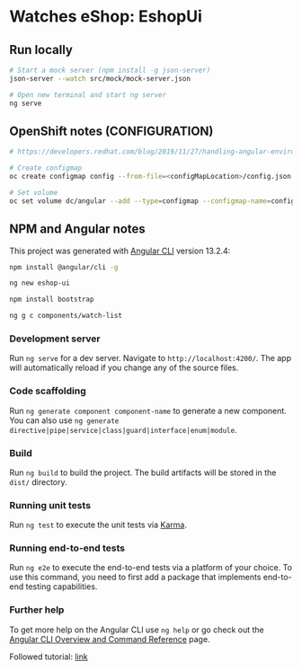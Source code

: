 # Watches eShop: EshopUi

## Run locally

```sh
# Start a mock server (npm install -g json-server)
json-server --watch src/mock/mock-server.json

# Open new terminal and start ng server
ng serve
```

## OpenShift notes (CONFIGURATION)

```sh
# https://developers.redhat.com/blog/2019/11/27/handling-angular-environments-in-continuous-delivery-with-red-hat-openshift#how_to_apply_the_configuration_in_red_hat_openshift

# Create configmap
oc create configmap config --from-file=<configMapLocation>/config.json

# Set volume
oc set volume dc/angular --add --type=configmap --configmap-name=config --mount-path=/opt/app-root/src/assets/config --overwrite
```


## NPM and Angular notes

This project was generated with [Angular CLI](https://github.com/angular/angular-cli) version 13.2.4:
```sh
npm install @angular/cli -g

ng new eshop-ui

npm install bootstrap

ng g c components/watch-list

```

### Development server

Run `ng serve` for a dev server. Navigate to `http://localhost:4200/`. The app will automatically reload if you change any of the source files.

### Code scaffolding

Run `ng generate component component-name` to generate a new component. You can also use `ng generate directive|pipe|service|class|guard|interface|enum|module`.

### Build

Run `ng build` to build the project. The build artifacts will be stored in the `dist/` directory.

### Running unit tests

Run `ng test` to execute the unit tests via [Karma](https://karma-runner.github.io).

### Running end-to-end tests

Run `ng e2e` to execute the end-to-end tests via a platform of your choice. To use this command, you need to first add a package that implements end-to-end testing capabilities.

### Further help

To get more help on the Angular CLI use `ng help` or go check out the [Angular CLI Overview and Command Reference](https://angular.io/cli) page.

Followed tutorial: [link](https://www.positronx.io/mean-stack-tutorial-angular-7-crud-bootstrap/)
